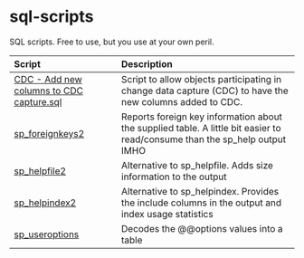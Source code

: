 sql-scripts
===========

SQL scripts.  Free to use, but you use at your own peril.

| Script | Description |
|:--------|:-------------|
| [CDC - Add new columns to CDC capture.sql](Change%20Data%20Capture/CDC%20-%20Add%20new%20columns%20to%20CDC%20capture.sql) | Script to allow objects participating in change data capture (CDC) to have the new columns added to CDC. |
| [sp_foreignkeys2](Master.DB.Extensions/Master.DB.Extensions/dbo/Procedures/sp_foreignkeys2.sql) | Reports foreign key information about the supplied table.  A little bit easier to read/consume than the sp_help output IMHO |
| [sp_helpfile2](Master.DB.Extensions/Master.DB.Extensions/dbo/Procedures/sp_helpfile2.sql) | Alternative to sp_helpfile.  Adds size information to the output |
| [sp_helpindex2](Master.DB.Extensions/Master.DB.Extensions/dbo/Procedures/sp_helpindex2.sql) | Alternative to sp_helpindex.  Provides the include columns in the output and index usage statistics |
| [sp_useroptions](Master.DB.Extensions/Master.DB.Extensions/dbo/Procedures/sp_useroptions.sql) | Decodes the @@options values into a table |
